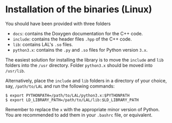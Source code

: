 # Installation of the binaries (Linux)

You should have been provided with three folders
- `docs`: contains the Doxygen documentation for the C++ code.
- `include`: contains the header files `.hpp` of the C++ code.
- `lib`: contains LAL's `.so` files.
- `python3.x`: contains the `.py` and `.so` files for Python version `3.x`.

The easiest solution for installing the library is to move the `include` and `lib` folders into the `/usr` directory. Folder `python3.x` should be moved into `/usr/lib`.

Alternatively, place the `include` and `lib` folders in a directory of your choice, say, `/path/to/LAL` and run the following commands:

	$ export PYTHONPATH=/path/to/LAL/python3.x:$PYTHONPATH
	$ export LD_LIBRARY_PATH=/path/to/LAL/lib:$LD_LIBRARY_PATH

Remember to replace the `x` with the appropriate minor version of Python. You are recommended to add them in your `.bashrc` file, or equivalent.
